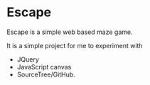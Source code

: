 # Escape
Escape is a simple web based maze game.

It is a simple project for me to experiment with 
 * JQuery
 * JavaScript canvas
 * SourceTree/GitHub.
